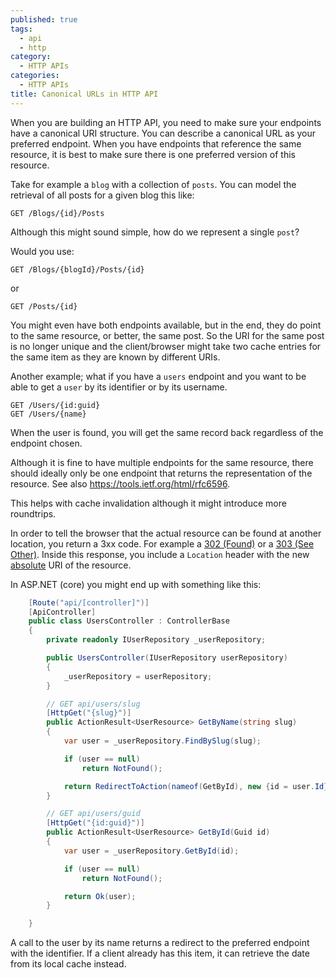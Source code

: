 ```yaml
---
published: true
tags:
  - api
  - http
category:
  - HTTP APIs
categories:
  - HTTP APIs
title: Canonical URLs in HTTP API
---
```

When you are building an HTTP API, you need to make sure your endpoints have a canonical URI structure. You can describe a canonical URL as your preferred endpoint. When you have endpoints that reference the same resource, it is best to make sure there is one preferred version of this resource.

Take for example a `blog` with a collection of `posts`. You can model the retrieval of all posts for a given blog this like:

```
GET /Blogs/{id}/Posts
```

Although this might sound simple, how do we represent a single `post`?

Would you use:

```
GET /Blogs/{blogId}/Posts/{id}
```

or 

```
GET /Posts/{id}
```

You might even have both endpoints available, but in the end, they do point to the same resource, or better, the same post. So the URI for the same post is no longer unique and the client/browser might take two cache entries for the same item as they are known by different URIs.

Another example; what if you have a `users` endpoint and you want to be able to get a `user` by its identifier or by its username. 

```
GET /Users/{id:guid}
GET /Users/{name}
```

When the user is found, you will get the same record back regardless of the endpoint chosen. 

Although it is fine to have multiple endpoints for the same resource, there should ideally only be one endpoint that returns the representation of the resource. See also https://tools.ietf.org/html/rfc6596. 

This helps with cache invalidation although it might introduce more roundtrips.

In order to tell the browser that the actual resource can be found at another location, you return a 3xx code.  For example a [302 (Found)](https://httpstatuses.com/302) or a [303 (See Other)](https://httpstatuses.com/303). Inside this response, you include a `Location` header with the new [absolute](https://tools.ietf.org/html/rfc2616#section-14.30) URI of the resource. 

In ASP.NET (core) you might end up with something like this:

```csharp
    [Route("api/[controller]")]
    [ApiController]
    public class UsersController : ControllerBase
    {
        private readonly IUserRepository _userRepository;

        public UsersController(IUserRepository userRepository)
        {
            _userRepository = userRepository;
        }            

        // GET api/users/slug
        [HttpGet("{slug}")]
        public ActionResult<UserResource> GetByName(string slug)
        {
            var user = _userRepository.FindBySlug(slug);

            if (user == null)
                return NotFound();

            return RedirectToAction(nameof(GetById), new {id = user.Id});
        }

        // GET api/users/guid
        [HttpGet("{id:guid}")]
        public ActionResult<UserResource> GetById(Guid id)
        {
            var user = _userRepository.GetById(id);

            if (user == null)
                return NotFound();

            return Ok(user);
        }

    }
```

A call to the user by its name returns a redirect to the preferred endpoint with the identifier. If a client already has this item, it can retrieve the date from its local cache instead.

